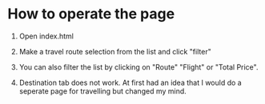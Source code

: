 # How to operate the page
1. Open index.html 

2. Make a travel route selection from the list and click "filter"

3. You can also filter the list by clicking on "Route" "Flight" or "Total Price". 

4. Destination tab does not work. At first had an idea that I would do a seperate page for travelling but changed my mind.

